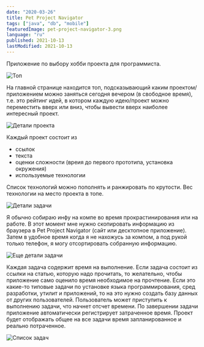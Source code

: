 ```yaml
---
date: "2020-03-26"
title: Pet Project Navigator
tags: ["java", "db", "mobile"]
featuredImage: pet-project-navigator-3.png
language: "ru"
published: 2021-10-13
lastModified: 2021-10-13
---
```


Приложение по выбору хобби проекта для программиста. 

![Топ](./pet-project-navigator-1.png)

На главной странице находится топ, подсказывающий каким проектом/приложением можно заняться сегодня вечером (в свободное время), т.е. это рейтинг идей, в котором каждую идею/проект можно переместить вверх или вниз, чтобы вывести вверх наиболее интересный проект.

![Детали проекта](./pet-project-navigator-4.png)

Каждый проект состоит из
- ссылок
- текста
- оценки сложности (вреия до первого прототипа, установка окружения)
- используемые технологии

Список технологий можно пополнять и ранжировать по крутости. Вес технологии на место проекта в топе.

![Детали задачи](./pet-project-navigator-6.png)

Я обычно собираю инфу на компе во время прокрастинирования или на работе. В этот момент мне нужно скопировать информацию из браузера в Pet Project Navigator (сайт или десктопное приложение). Затем в удобное время когда я не нахожусь за компом, а под рукой только телефон, я могу отсортировать собранную информацию.

![Еще детали задачи](./pet-project-navigator-7.png)

Каждая задача содержит время на выполнение. Если задача состоит из ссылки на статью, которую надо прочитать, то желательно, чтобы приложение само оценило время необходимое на прочтение. Если это какие-то типовые задачи по установке языка программирования, сред разработки, утилит и приложений, то на это нужно создать базу данных от других пользователей. Пользователь может приступить к выполнению задачи, что начнет отсчет времени. По завершении задачи приложение автоматически регистрирует затраченное время. Проект будет отображать общее на все задачи время запланированное и реально потраченное.

![Список задач](./pet-project-navigator-8.png)